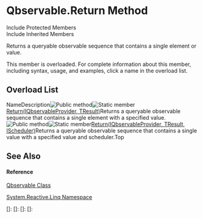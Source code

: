 # Qbservable.Return Method

Include Protected Members  
Include Inherited Members

Returns a queryable observable sequence that contains a single element or value.

This member is overloaded. For complete information about this member, including syntax, usage, and examples, click a name in the overload list.

## Overload List

NameDescription![Public method](images\Hh303103.pubmethod(en-us,VS.103).gif "Public method")![Static member](images\Hh244319.static(en-us,VS.103).gif "Static member")[Return<TResult>(IQbservableProvider, TResult)](https://msdn.microsoft.com/en-us/library/m:system.reactive.linq.qbservable.return%60%601(system.reactive.linq.iqbservableprovider%2c%60%600)(v=VS.103))Returns a queryable observable sequence that contains a single element with a specified value.![Public method](images\Hh303103.pubmethod(en-us,VS.103).gif "Public method")![Static member](images\Hh244319.static(en-us,VS.103).gif "Static member")[Return<TResult>(IQbservableProvider, TResult, IScheduler)](https://msdn.microsoft.com/en-us/library/m:system.reactive.linq.qbservable.return%60%601(system.reactive.linq.iqbservableprovider%2c%60%600%2csystem.reactive.concurrency.ischeduler)(v=VS.103))Returns a queryable observable sequence that contains a single value with a specified value and scheduler.Top

## See Also

#### Reference

[Qbservable Class](Qbservable\Qbservable.md)

[System.Reactive.Linq Namespace](System.Reactive.Linq\System.Reactive.Linq.md)

[]: 
[]: 
[]: 
[]: 